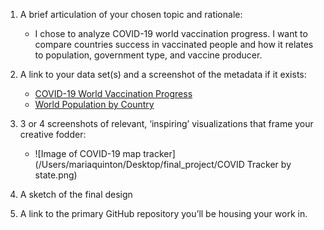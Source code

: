 1. A brief articulation of your chosen topic and rationale:
   - I chose to analyze COVID-19 world vaccination progress. I want to compare countries success in vaccinated people and how it relates to population, government type, and vaccine producer.
2. A link to your data set(s) and a screenshot of the metadata if it exists:
    - [COVID-19 World Vaccination Progress](https://www.kaggle.com/gpreda/covid-world-vaccination-progress)
    - [World Population by Country](https://www.kaggle.com/tanuprabhu/population-by-country-2020)
3. 3 or 4 screenshots of relevant, ‘inspiring’ visualizations that frame your creative fodder:
    - ![Image of COVID-19 map tracker] (/Users/mariaquinton/Desktop/final_project/COVID Tracker by state.png)
4. A sketch of the final design

5. A link to the primary GitHub repository you’ll be housing your work in.